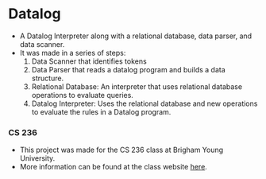 # Datalog
- A Datalog Interpreter along with a relational database, data parser, and data scanner.
- It was made in a series of steps:
  1. Data Scanner that identifies tokens
  2. Data Parser that reads a datalog program and builds a data structure.
  3. Relational Database: An interpreter that uses relational database operations to evaluate queries.
  4. Datalog Interpreter: Uses the relational database and new operations to evaluate the rules in a Datalog program.


### CS 236
- This project was made for the CS 236 class at Brigham Young University.
- More information can be found at the class website [here](https://faculty.cs.byu.edu/~barker/cs236/labs/labs.php).
